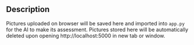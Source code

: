 ## Description
Pictures uploaded on browser will be saved here and imported into `app.py` for the AI to make its assessment. Pictures stored here will be automatically deleted upon opening http://localhost:5000 in new tab or window.
